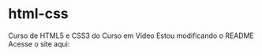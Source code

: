 # html-css
 Curso de HTML5 e CSS3 do Curso em Vídeo
 Estou modificando o README
 Acesse o site aqui: 
 <a href="https://junymgomes.github.io/html-css/desafios/d010/android.html">